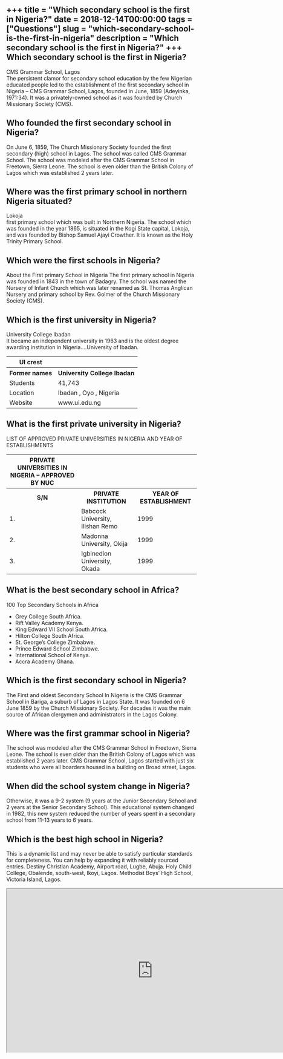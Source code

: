 +++
title = "Which secondary school is the first in Nigeria?"
date = 2018-12-14T00:00:00
tags = ["Questions"]
slug = "which-secondary-school-is-the-first-in-nigeria"
description = "Which secondary school is the first in Nigeria?"
+++
Which secondary school is the first in Nigeria?
-----------------------------------------------

CMS Grammar School, Lagos  
The persistent clamor for secondary school education by the few Nigerian educated people led to the establishment of the first secondary school in Nigeria – CMS Grammar School, Lagos, founded in June, 1859 (Adeyinka, 1971:34). It was a privately-owned school as it was founded by Church Missionary Society (CMS).

Who founded the first secondary school in Nigeria?
--------------------------------------------------

On June 6, 1859, The Church Missionary Society founded the first secondary (high) school in Lagos. The school was called CMS Grammar School. The school was modeled after the CMS Grammar School in Freetown, Sierra Leone. The school is even older than the British Colony of Lagos which was established 2 years later.

Where was the first primary school in northern Nigeria situated?
----------------------------------------------------------------

Lokoja  
first primary school which was built in Northern Nigeria. The school which was founded in the year 1865, is situated in the Kogi State capital, Lokoja, and was founded by Bishop Samuel Ajayi Crowther. It is known as the Holy Trinity Primary School.

Which were the first schools in Nigeria?
----------------------------------------

About the First primary School in Nigeria The first primary school in Nigeria was founded in 1843 in the town of Badagry. The school was named the Nursery of Infant Church which was later renamed as St. Thomas Anglican Nursery and primary school by Rev. Golmer of the Church Missionary Society (CMS).

Which is the first university in Nigeria?
-----------------------------------------

University College Ibadan  
It became an independent university in 1963 and is the oldest degree awarding institution in Nigeria….University of Ibadan.

<table><tr><th>UI crest</th></tr><tr><th>Former names</th><th>University College Ibadan</th></tr><tr><td>Students</td><td>41,743</td></tr><tr><td>Location</td><td>Ibadan , Oyo , Nigeria</td></tr><tr><td>Website</td><td>www.ui.edu.ng</td></tr></table>

What is the first private university in Nigeria?
------------------------------------------------

LIST OF APPROVED PRIVATE UNIVERSITIES IN NIGERIA AND YEAR OF ESTABLISHMENTS

<table><tr><th>PRIVATE UNIVERSITIES IN NIGERIA – APPROVED BY NUC</th></tr><tr><th>S/N</th><th>PRIVATE INSTITUTION</th><th>YEAR OF ESTABLISHMENT</th></tr><tr><td>1.</td><td>Babcock University, Ilishan Remo</td><td>1999</td></tr><tr><td>2.</td><td>Madonna University, Okija</td><td>1999</td></tr><tr><td>3.</td><td>Igbinedion University, Okada</td><td>1999</td></tr></table>

What is the best secondary school in Africa?
--------------------------------------------

100 Top Secondary Schools in Africa

- Grey College South Africa.
- Rift Valley Academy Kenya.
- King Edward VII School South Africa.
- Hilton College South Africa.
- St. George’s College Zimbabwe.
- Prince Edward School Zimbabwe.
- International School of Kenya.
- Accra Academy Ghana.

Which is the first secondary school in Nigeria?
-----------------------------------------------

The First and oldest Secondary School In Nigeria is the CMS Grammar School in Bariga, a suburb of Lagos in Lagos State. It was founded on 6 June 1859 by the Church Missionary Society. For decades it was the main source of African clergymen and administrators in the Lagos Colony.

Where was the first grammar school in Nigeria?
----------------------------------------------

The school was modeled after the CMS Grammar School in Freetown, Sierra Leone. The school is even older than the British Colony of Lagos which was established 2 years later. CMS Grammar School, Lagos started with just six students who were all boarders housed in a building on Broad street, Lagos.

When did the school system change in Nigeria?
---------------------------------------------

Otherwise, it was a 9-2 system (9 years at the Junior Secondary School and 2 years at the Senior Secondary School). This educational system changed in 1982, this new system reduced the number of years spent in a secondary school from 11-13 years to 6 years.

Which is the best high school in Nigeria?
-----------------------------------------

This is a dynamic list and may never be able to satisfy particular standards for completeness. You can help by expanding it with reliably sourced entries. Destiny Christian Academy, Airport road, Lugbe, Abuja. Holy Child College, Obalende, south-west, Ikoyi, Lagos. Methodist Boys’ High School, Victoria Island, Lagos.

<iframe allow="accelerometer; autoplay; clipboard-write; encrypted-media; gyroscope; picture-in-picture" allowfullscreen="" class="__youtube_prefs__  epyt-is-override  no-lazyload" data-no-lazy="1" data-origheight="433" data-origwidth="770" data-skipgform_ajax_framebjll="" height="433" id="_ytid_53017" loading="lazy" src="https://www.youtube.com/embed/XI2NVJgHFJA?enablejsapi=1&autoplay=0&cc_load_policy=0&cc_lang_pref=&iv_load_policy=1&loop=0&modestbranding=0&rel=1&fs=1&playsinline=0&autohide=2&theme=dark&color=red&controls=1&" title="YouTube player" width="770"></iframe>
